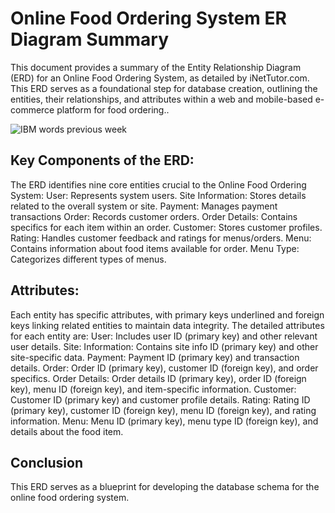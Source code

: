 # Online Food Ordering System ER Diagram Summary

This document provides a summary of the Entity Relationship Diagram (ERD) for an Online Food Ordering System, as detailed by iNetTutor.com. This ERD serves as a foundational step for database creation, outlining the entities, their relationships, and attributes within a web and mobile-based e-commerce platform for food ordering..

![IBM words previous week](#.gif)

## Key Components of the ERD:

The ERD identifies nine core entities crucial to the Online Food Ordering System:
User: Represents system users.
Site Information: Stores details related to the overall system or site.
Payment: Manages payment transactions
Order: Records customer orders.
Order Details: Contains specifics for each item within an order.
Customer: Stores customer profiles.
Rating: Handles customer feedback and ratings for menus/orders.
Menu: Contains information about food items available for order.
Menu Type: Categorizes different types of menus.

## Attributes:

Each entity has specific attributes, with primary keys underlined and foreign keys linking related entities to maintain data integrity. The detailed attributes for each entity are:
User: Includes user ID (primary key) and other relevant user details.
Site: Information: Contains site info ID (primary key) and other site-specific data.
Payment: Payment ID (primary key) and transaction details.
Order: Order ID (primary key), customer ID (foreign key), and order specifics.
Order Details: Order details ID (primary key), order ID (foreign key), menu ID (foreign key), and item-specific information.
Customer: Customer ID (primary key) and customer profile details.
Rating: Rating ID (primary key), customer ID (foreign key), menu ID (foreign key), and rating information.
Menu: Menu ID (primary key), menu type ID (foreign key), and details about the food item.

## Conclusion
This ERD serves as a blueprint for developing the database schema for the online food ordering system.

